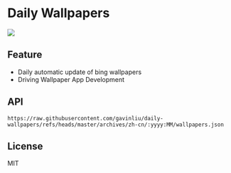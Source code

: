 # Daily Wallpapers
  
![](https://www.bing.com/th?id=OHR.SanMiguelAzores_ZH-CN2511982585_UHD.jpg)

## Feature

- Daily automatic update of bing wallpapers
- Driving Wallpaper App Development

## API

```
https://raw.githubusercontent.com/gavinliu/daily-wallpapers/refs/heads/master/archives/zh-cn/:yyyy:MM/wallpapers.json
```

## License

MIT
  